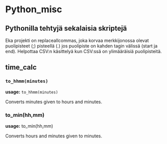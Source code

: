 # Python_misc

## Pythonilla tehtyjä sekalaisia skriptejä

Eka projekti on replaceallcommas, joka korvaa merkkijonossa olevat puolipisteet (;) pisteellä (.) jos puolipiste on kahden tagin välissä (start ja end). Helpottaa CSV:n käsittelyä kun CSV:ssä on ylimääräisiä puolipisteitä.

## time_calc

### ```to_hhmm(minutes)```
**usage:** ```to_hhmm(minutes)```

Converts minutes given to hours and minutes.

### to_min(hh,mm)

**usage:** to_min(hh,mm)

Converts hours and minutes given to minutes.

